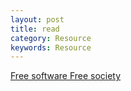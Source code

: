 ```yaml
---
layout: post
title: read
category: Resource
keywords: Resource
---
```


[Free software Free society](https://fsfs-zh.readthedocs.io/zh/latest/)